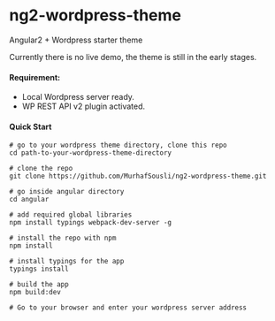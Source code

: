 # ng2-wordpress-theme
Angular2 + Wordpress starter theme

Currently there is no live demo, the theme is still in the early stages.

#### Requirement:

  - Local Wordpress server ready.
  - WP REST API v2 plugin activated. 
  

#### Quick Start

```
# go to your wordpress theme directory, clone this repo
cd path-to-your-wordpress-theme-directory

# clone the repo
git clone https://github.com/MurhafSousli/ng2-wordpress-theme.git

# go inside angular directory
cd angular

# add required global libraries
npm install typings webpack-dev-server -g

# install the repo with npm
npm install

# install typings for the app
typings install

# build the app
npm build:dev

# Go to your browser and enter your wordpress server address
```

